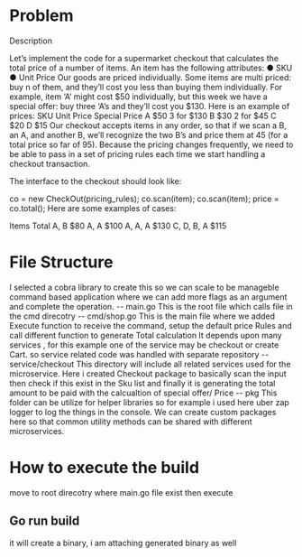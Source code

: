# Problem
Description

Let’s implement the code for a supermarket checkout that calculates the total price of a number
of items.
An item has the following attributes:
● SKU
● Unit Price
Our goods are priced individually. Some items are multi priced: buy n of them, and they’ll cost
you less than buying them individually. For example, item ‘A’ might cost $50 individually, but this
week we have a special offer: buy three ‘A’s and they’ll cost you $130.
Here is an example of prices:
SKU Unit Price Special Price
A $50 3 for $130
B $30 2 for $45
C $20
D $15
Our checkout accepts items in any order, so that if we scan a B, an A, and another B, we’ll
recognize the two B’s and price them at 45 (for a total price so far of 95). Because the pricing
changes frequently, we need to be able to pass in a set of pricing rules each time we start
handling a checkout transaction.


The interface to the checkout should look like:

co = new CheckOut(pricing_rules);
co.scan(item);
co.scan(item);
price = co.total();
Here are some examples of cases:

Items Total
A, B $80
A, A $100
A, A, A $130
C, D, B, A $115

# File Structure
I selected a cobra library to create this so we can scale to be manageble command based application where we can add more flags as an argument and complete the operation.
-- main.go 
    This is the root file which calls file in the cmd direcotry
-- cmd/shop.go
    This is the main file where we added Execute function to receive the command, setup the default price Rules and call different function to generate Total calculation
    It depends upon many services , for this example one of the service may be checkout or create Cart. so service related code was handled with separate repository
-- service/checkout
    This directory will include all related services used for the microservice. Here i created Checkout package to basically scan the input then check if this exist in the Sku list and finally it is generating the total amount to be paid with the calcualtion of special offer/ Price
-- pkg
    This folder can be utilize for helper libraries so for example i used here uber zap logger to log the things in the console. We can create custom packages here so that common utility methods can be shared with different microservices.

# How to execute the build
move to root direcotry where main.go file exist then execute
## Go run build 
it will create a binary, i am attaching generated binary as well



